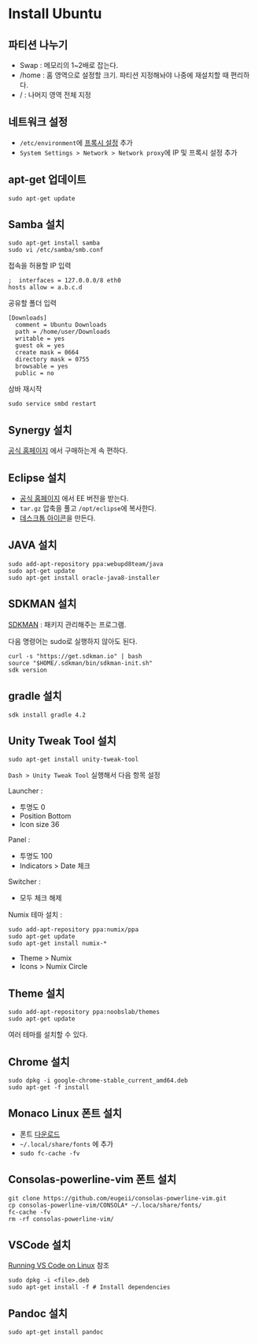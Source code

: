 # Install Ubuntu

## 파티션 나누기

- Swap : 메모리의 1~2배로 잡는다.
- /home : 홈 영역으로 설정할 크기. 파티션 지정해놔야 나중에 재설치할 때 편리하다.
- / : 나머지 영역 전체 지정

## 네트워크 설정

- `/etc/environment`에 [프록시 설정](../etc/proxy-settings.md) 추가
- `System Settings > Network > Network proxy`에 IP 및 프록시 설정 추가

## apt-get 업데이트

    sudo apt-get update

## Samba 설치

    sudo apt-get install samba
    sudo vi /etc/samba/smb.conf

접속을 허용할 IP 입력

    ;  interfaces = 127.0.0.0/8 eth0
    hosts allow = a.b.c.d

공유할 폴더 입력

    [Downloads]
      comment = Ubuntu Downloads
      path = /home/user/Downloads
      writable = yes
      guest ok = yes
      create mask = 0664
      directory mask = 0755
      browsable = yes
      public = no

삼바 재시작

    sudo service smbd restart

## Synergy 설치

[공식 홈페이지](https://symless.com) 에서 구매하는게 속 편하다.

## Eclipse 설치

- [공식 홈페이지](http://www.eclipse.org) 에서 EE 버전을 받는다.
- `tar.gz` 압축을 풀고 `/opt/eclipse`에 복사한다.
- [데스크톱 아이콘](create-desktop-icon.md)을 만든다.

## JAVA 설치

    sudo add-apt-repository ppa:webupd8team/java
    sudo apt-get update
    sudo apt-get install oracle-java8-installer

## SDKMAN 설치

[SDKMAN](http://sdkman.io/install.html) : 패키지 관리해주는 프로그램.

다음 명령어는 sudo로 실행하지 않아도 된다.

    curl -s "https://get.sdkman.io" | bash
    source "$HOME/.sdkman/bin/sdkman-init.sh"
    sdk version

## gradle 설치

    sdk install gradle 4.2

## Unity Tweak Tool 설치

    sudo apt-get install unity-tweak-tool

`Dash > Unity Tweak Tool` 실행해서 다음 항목 설정

Launcher :

- 투명도 0
- Position Bottom
- Icon size 36

Panel :

- 투명도 100
- Indicators > Date 체크

Switcher :

- 모두 체크 해제

Numix 테마 설치 :

    sudo add-apt-repository ppa:numix/ppa
    sudo apt-get update
    sudo apt-get install numix-*

- Theme > Numix
- Icons > Numix Circle

## Theme 설치

    sudo add-apt-repository ppa:noobslab/themes
    sudo apt-get update

여러 테마를 설치할 수 있다.

## Chrome 설치

    sudo dpkg -i google-chrome-stable_current_amd64.deb
    sudo apt-get -f install

## Monaco Linux 폰트 설치

- 폰트 [다운로드](https://github.com/hbin/top-programming-fonts/raw/master/Monaco-Linux.ttf)
- `~/.local/share/fonts` 에 추가
- `sudo fc-cache -fv`

## Consolas-powerline-vim 폰트 설치

    git clone https://github.com/eugeii/consolas-powerline-vim.git
    cp consolas-powerline-vim/CONSOLA* ~/.loca/share/fonts/
    fc-cache -fv
    rm -rf consolas-powerline-vim/

## VSCode 설치

[Running VS Code on Linux](https://code.visualstudio.com/docs/setup/linux) 참조

    sudo dpkg -i <file>.deb
    sudo apt-get install -f # Install dependencies

## Pandoc 설치

    sudo apt-get install pandoc
